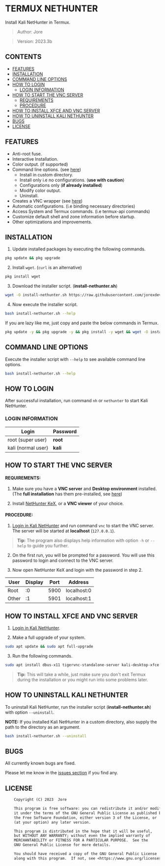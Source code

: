 # TERMUX NETHUNTER

Install Kali NetHunter in Termux.

 > Author: Jore

 > Version: 2023.3b

## CONTENTS

 * [FEATURES](#features "List of available features.")
 * [INSTALLATION](#installation "Steps for installation.")
 * [COMMAND LINE OPTIONS](#command-line-options "Available command line options.")
 * [HOW TO LOGIN](#how-to-login "Steps on how to login.")
     * [LOGIN INFORMATION](#login-information "User name and password for logging in.")
 * [HOW TO START THE VNC SERVER](#how-to-start-the-vnc-server "Steps on how to start the VNC server.")
     * [REQUIREMENTS](#requirements "Requirements for starting the VNC server.")
     * [PROCEDURE](#procedure "Procedure for starting the VNC server.")
 * [HOW TO INSTALL XFCE AND VNC SERVER](#how-to-install-xfce-and-vnc-server "Steps on how to install a Desktop Environment and a VNC server.")
 * [HOW TO UNINSTALL KALI NETHUNTER](#how-to-uninstall-kali-nethunter "Steps on how to uninstall Kali NetHunter.")
 * [BUGS](#bugs "Bug information")
 * [LICENSE](#license "Program license.")

## FEATURES

  * Anti-root fuse.
  * Interactive Installation.
  * Color output. (if supported)
  * Command line options. (see [here](#command-line-options "Available command line options."))
     * Install in custom directory.
     * Install only i.e no configurations. (**use with caution**)
     * Configurations only (**if already installed**)
     * Modify color output.
     * Uninstall.
  * Creates a VNC wrapper (see [here](#how-to-start-the-vnc-server "Steps on how to start the VNC server."))
  * Automatic configurations. (i.e binding necessary directories)
  * Access System and Termux commands. (i.e termux-api commands)
  * Customize default shell and zone information before startup.
  * Other optimizations and improvements.

## INSTALLATION

 1. Update installed packages by executing the following commands.

 ```bash
 pkg update && pkg upgrade
 ```

 2. Install `wget`. (`curl` is an alternative)

 ```bash
 pkg install wget
 ```

 3. Download the installer script. (**install-nethunter.sh**)

```bash
wget -O install-nethunter.sh https://raw.githubusercontent.com/jorexdeveloper/termux-nethunter/main/install-nethunter.sh
```

 4. Now execute the installer script.

```bash
bash install-nethunter.sh --help
```

If you are lazy like me, just copy and paste the below commands in Termux.

```bash
pkg update -y && pkg upgrade -y && pkg install -y wget && wget -O install-nethunter.sh https://raw.githubusercontent.com/jorexdeveloper/termux-nethunter/main/install-nethunter.sh && bash install-nethunter.sh --help
```

## COMMAND LINE OPTIONS

Execute the installer script with `--help` to see available command line options.

```bash
bash install-nethunter.sh --help
```

## HOW TO LOGIN

After successful installation, run command `nh` or `nethunter` to start Kali NetHunter.

### LOGIN INFORMATION

| Login              | Password |
|--------------------|----------|
| root (super user)  | **root** |
| kali (normal user} | **kali** |

## HOW TO START THE VNC SERVER

#### REQUIREMENTS:

 1. Make sure you have a **VNC server** and **Desktop environment** installed. (The **full installation** has them pre-installed, see [here](#how-to-install-xfce-and-vnc-server "Steps on how to start the VNC server."))

 2. Install [NetHunter KeX](https://store.nethunter.com/en/packages/com.offsec.nethunter.kex/ "Kali NetHunter Store"), or a **VNC viewer** of your choice.

#### PROCEDURE:

 1. [Login in Kali NetHunter](#how-to-login "Steps on how to login.") and run command `vnc` to start the VNC server. The server will be started at **localhost** (`127.0.0.1`).

 > **Tip:** The program also displays help information with option `-h` or `--help` to guide you further.

 2. On the first run, you will be prompted for a password. You will use this password to login and connect to the VNC server.

 3. Now open NetHunter KeX and login with the password in step 2.

| User  | Display  | Port | Address     |
|-------|----------|------|-------------|
| Root  | :0       | 5900 | localhost:0 |
| Other | :1       | 5901 | localhost:1 |

## HOW TO INSTALL XFCE AND VNC SERVER

 1. [Login in Kali NetHunter](#how-to-login "Steps on how to login.").

 2. Make a full upgrade of your system.

```bash
sudo apt update && sudo apt full-upgrade
```

 3. Run the following commands.

```bash
sudo apt install dbus-x11 tigervnc-standalone-server kali-desktop-xfce
```
 > **Tip:** This will take a while, just make sure you don't exit Termux during the installation or you might run into some problems later.

## HOW TO UNINSTALL KALI NETHUNTER

To uninstall Kali NetHunter, run the installer script (**install-nethunter.sh**) with option `--uninstall`.

**NOTE:** If you installed Kali NetHunter in a custom directory, also supply the path to the directory as an argument.

```bash
bash install-nethunter.sh --uninstall
```

## BUGS

All currently known bugs are fixed.

Please let me know in the [issues section](https://github.com/jorexdeveloper/termux-nethunter/issues "The issues section.") if you find any.

## LICENSE

```txt
    Copyright (C) 2023  Jore

    This program is free software: you can redistribute it and/or modify
    it under the terms of the GNU General Public License as published by
    the Free Software Foundation, either version 3 of the License, or
    (at your option) any later version.

    This program is distributed in the hope that it will be useful,
    but WITHOUT ANY WARRANTY; without even the implied warranty of
    MERCHANTABILITY or FITNESS FOR A PARTICULAR PURPOSE.  See the
    GNU General Public License for more details.

    You should have received a copy of the GNU General Public License
    along with this program.  If not, see <https://www.gnu.org/licenses/>.
```
